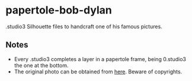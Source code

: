 # papertole-bob-dylan
.studio3 Silhouette files to handcraft one of his famous pictures.

## Notes
- Every .studio3 completes a layer in a papertole frame, being 0.studio3 the one at the bottom.
- The original photo can be obtained from [here](https://i.pinimg.com/736x/d4/6c/c7/d46cc7ac45b2d0dc10b635860ab47632--bob-dylan-famous-faces.jpg). Beware of copyrights.
